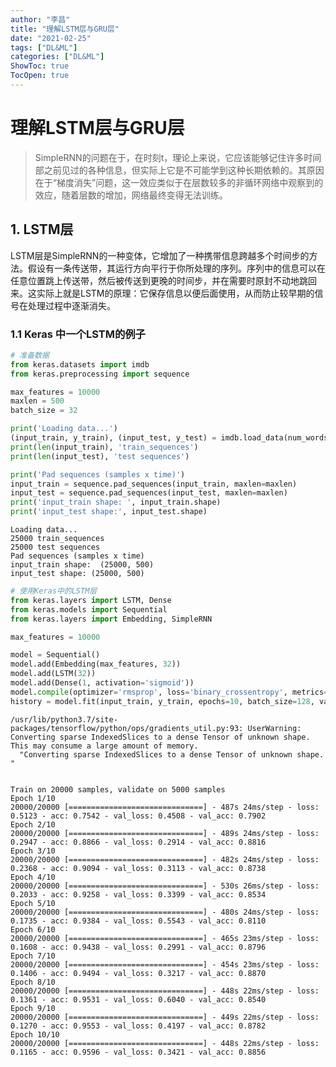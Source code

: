 ```yaml
---
author: "李昌"
title: "理解LSTM层与GRU层"
date: "2021-02-25"
tags: ["DL&ML"]
categories: ["DL&ML"]
ShowToc: true
TocOpen: true
---
```


# 理解LSTM层与GRU层

> SimpleRNN的问题在于，在时刻t，理论上来说，它应该能够记住许多时间部之前见过的各种信息，但实际上它是不可能学到这种长期依赖的。其原因在于“梯度消失”问题，这一效应类似于在层数较多的非循环网络中观察到的效应，随着层数的增加，网络最终变得无法训练。

## 1. LSTM层

LSTM层是SimpleRNN的一种变体，它增加了一种携带信息跨越多个时间步的方法。假设有一条传送带，其运行方向平行于你所处理的序列。序列中的信息可以在任意位置跳上传送带，然后被传送到更晚的时间步，并在需要时原封不动地跳回来。这实际上就是LSTM的原理：它保存信息以便后面使用，从而防止较早期的信号在处理过程中逐渐消失。

### 1.1 Keras 中一个LSTM的例子


```python
# 准备数据
from keras.datasets import imdb
from keras.preprocessing import sequence

max_features = 10000
maxlen = 500 
batch_size = 32

print('Loading data...')
(input_train, y_train), (input_test, y_test) = imdb.load_data(num_words=max_features)
print(len(input_train), 'train_sequences')
print(len(input_test), 'test sequences')

print('Pad sequences (samples x time)')
input_train = sequence.pad_sequences(input_train, maxlen=maxlen)
input_test = sequence.pad_sequences(input_test, maxlen=maxlen)
print('input_train shape: ', input_train.shape)
print('input_test shape:', input_test.shape)
```

    Loading data...
    25000 train_sequences
    25000 test sequences
    Pad sequences (samples x time)
    input_train shape:  (25000, 500)
    input_test shape: (25000, 500)
    


```python
# 使用Keras中的LSTM层
from keras.layers import LSTM, Dense
from keras.models import Sequential
from keras.layers import Embedding, SimpleRNN

max_features = 10000

model = Sequential()
model.add(Embedding(max_features, 32))
model.add(LSTM(32))
model.add(Dense(1, activation='sigmoid'))
model.compile(optimizer='rmsprop', loss='binary_crossentropy', metrics=['acc'])
history = model.fit(input_train, y_train, epochs=10, batch_size=128, validation_split=0.2)
```

    /usr/lib/python3.7/site-packages/tensorflow/python/ops/gradients_util.py:93: UserWarning: Converting sparse IndexedSlices to a dense Tensor of unknown shape. This may consume a large amount of memory.
      "Converting sparse IndexedSlices to a dense Tensor of unknown shape. "
    

    Train on 20000 samples, validate on 5000 samples
    Epoch 1/10
    20000/20000 [==============================] - 487s 24ms/step - loss: 0.5123 - acc: 0.7542 - val_loss: 0.4508 - val_acc: 0.7902
    Epoch 2/10
    20000/20000 [==============================] - 489s 24ms/step - loss: 0.2947 - acc: 0.8866 - val_loss: 0.2914 - val_acc: 0.8816
    Epoch 3/10
    20000/20000 [==============================] - 482s 24ms/step - loss: 0.2368 - acc: 0.9094 - val_loss: 0.3113 - val_acc: 0.8738
    Epoch 4/10
    20000/20000 [==============================] - 530s 26ms/step - loss: 0.2033 - acc: 0.9258 - val_loss: 0.3399 - val_acc: 0.8534
    Epoch 5/10
    20000/20000 [==============================] - 480s 24ms/step - loss: 0.1735 - acc: 0.9384 - val_loss: 0.5543 - val_acc: 0.8110
    Epoch 6/10
    20000/20000 [==============================] - 465s 23ms/step - loss: 0.1608 - acc: 0.9438 - val_loss: 0.2991 - val_acc: 0.8796
    Epoch 7/10
    20000/20000 [==============================] - 454s 23ms/step - loss: 0.1406 - acc: 0.9494 - val_loss: 0.3217 - val_acc: 0.8870
    Epoch 8/10
    20000/20000 [==============================] - 448s 22ms/step - loss: 0.1361 - acc: 0.9531 - val_loss: 0.6040 - val_acc: 0.8540
    Epoch 9/10
    20000/20000 [==============================] - 449s 22ms/step - loss: 0.1270 - acc: 0.9553 - val_loss: 0.4197 - val_acc: 0.8782
    Epoch 10/10
    20000/20000 [==============================] - 448s 22ms/step - loss: 0.1165 - acc: 0.9596 - val_loss: 0.3421 - val_acc: 0.8856
    
